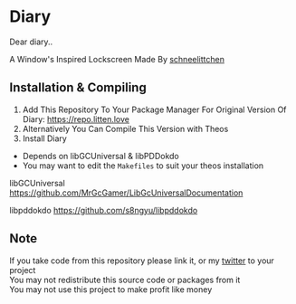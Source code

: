 # Diary
Dear diary..

A Window's Inspired Lockscreen Made By [schneelittchen](https://twitter.com/schneelittchen)

## Installation & Compiling
1. Add This Repository To Your Package Manager For Original Version Of Diary: https://repo.litten.love
2. Alternatively You Can Compile This Version with Theos
3. Install Diary

  - Depends on libGCUniversal & libPDDokdo
  - You may want to edit the `Makefiles` to suit your theos installation

libGCUniversal
https://github.com/MrGcGamer/LibGcUniversalDocumentation

libpddokdo
https://github.com/s8ngyu/libpddokdo

## Note
If you take code from this repository please link it, or my [twitter](https://twitter.com/schneelittchen) to your project  
You may not redistribute this source code or packages from it  
You may not use this project to make profit like money
